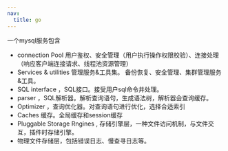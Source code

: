 ```yaml
---
nav:
  title: go
---
```


一个mysql服务包含
- connection Pool 用户鉴权、安全管理（用户执行操作权限校验）、连接处理（响应客户端连接请求、线程池资源管理）
- Services & utilities 管理服务&工具集。 备份恢复、安全管理、集群管理服务&工具。
- SQL interface ，SQL接口。接受用户sql命令并处理。
- parser ，SQL解析器。解析查询语句，生成语法树，解析器会查询缓存。
- Optimizer ，查询优化器。对查询语句进行优化，选择合适索引
- Caches 缓存。全局缓存和session缓存
- Pluggable Storage Rngines , 存储引擎层，一种文件访问机制，与文件交互，插件时存储引擎。
- 物理文件存储层，包括错误日志、慢查寻日志等。